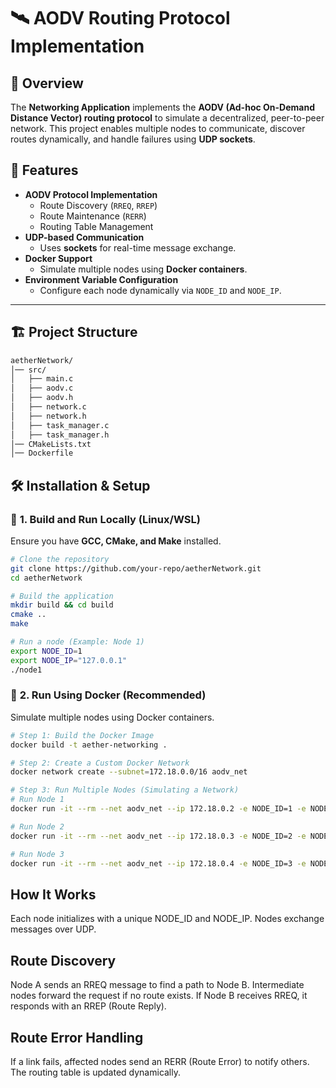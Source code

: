 # 🛰 AODV Routing Protocol Implementation

## 📌 Overview

The **Networking Application** implements the **AODV (Ad-hoc On-Demand Distance Vector) routing protocol** to simulate a decentralized, peer-to-peer network. This project enables multiple nodes to communicate, discover routes dynamically, and handle failures using **UDP sockets**. 

## 🚀 Features

- **AODV Protocol Implementation**
  - Route Discovery (`RREQ`, `RREP`)
  - Route Maintenance (`RERR`)
  - Routing Table Management
- **UDP-based Communication**
  - Uses **sockets** for real-time message exchange.
- **Docker Support**
  - Simulate multiple nodes using **Docker containers**.
- **Environment Variable Configuration**
  - Configure each node dynamically via `NODE_ID` and `NODE_IP`.

---

## 🏗 Project Structure
```bash
aetherNetwork/
│── src/
│   ├── main.c
│   ├── aodv.c
│   ├── aodv.h
│   ├── network.c
│   ├── network.h
│   ├── task_manager.c
│   ├── task_manager.h
│── CMakeLists.txt
│── Dockerfile
```



## 🛠 Installation & Setup

### 🔹 **1. Build and Run Locally (Linux/WSL)**

Ensure you have **GCC, CMake, and Make** installed.  

```bash
# Clone the repository
git clone https://github.com/your-repo/aetherNetwork.git
cd aetherNetwork

# Build the application
mkdir build && cd build
cmake ..
make

# Run a node (Example: Node 1)
export NODE_ID=1
export NODE_IP="127.0.0.1"
./node1

```
### 🔹 **2. Run Using Docker (Recommended)**

Simulate multiple nodes using Docker containers.

```bash
# Step 1: Build the Docker Image
docker build -t aether-networking .

# Step 2: Create a Custom Docker Network
docker network create --subnet=172.18.0.0/16 aodv_net

# Step 3: Run Multiple Nodes (Simulating a Network)
# Run Node 1
docker run -it --rm --net aodv_net --ip 172.18.0.2 -e NODE_ID=1 -e NODE_IP=172.18.0.2 aether-networking

# Run Node 2
docker run -it --rm --net aodv_net --ip 172.18.0.3 -e NODE_ID=2 -e NODE_IP=172.18.0.3 aether-networking

# Run Node 3
docker run -it --rm --net aodv_net --ip 172.18.0.4 -e NODE_ID=3 -e NODE_IP=172.18.0.4 aether-networking
```

## How It Works
Each node initializes with a unique NODE_ID and NODE_IP. Nodes exchange messages over UDP.

## Route Discovery
Node A sends an RREQ message to find a path to Node B.
Intermediate nodes forward the request if no route exists.
If Node B receives RREQ, it responds with an RREP (Route Reply).
## Route Error Handling
If a link fails, affected nodes send an RERR (Route Error) to notify others.
The routing table is updated dynamically.





